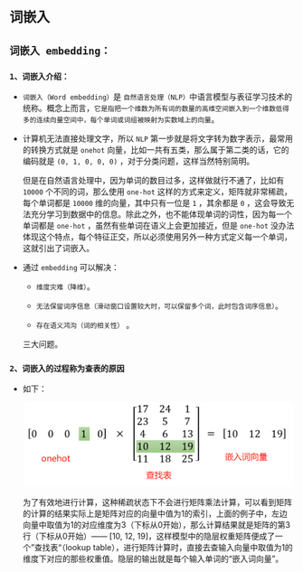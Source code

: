 # `词嵌入`





## `词嵌入 embedding：`

### `1、词嵌入介绍：`

* `词嵌入（Word embedding）`是 `自然语言处理（NLP）`中语言模型与表征学习技术的统称。概念上而言，`它是指把一个维数为所有词的数量的高维空间嵌入到一个维数低得多的连续向量空间中，每个单词或词组被映射为实数域上的向量`。

* 计算机无法直接处理文字，所以 `NLP` 第一步就是将文字转为数字表示，最常用的转换方式就是 `onehot` 向量，比如一共有五类，那么属于第二类的话，它的编码就是 `(0, 1, 0, 0, 0)` ，对于分类问题，这样当然特别简明。

    但是在自然语言处理中，因为单词的数目过多，这样做就行不通了，比如有 `10000` 个不同的词，那么使用 `one-hot` 这样的方式来定义，矩阵就非常稀疏，每个单词都是 `10000` 维的向量，其中只有一位是 `1` ，其余都是 `0` ，这会导致无法充分学习到数据中的信息。除此之外，也不能体现单词的词性，因为每一个单词都是 `one-hot` ，虽然有些单词在语义上会更加接近，但是 `one-hot` 没办法体现这个特点，每个特征正交，所以必须使用另外一种方式定义每一个单词，这就引出了词嵌入。

* 通过 `embedding` 可以解决：
  
   * `维度灾难（降维）`。
   
   * `无法保留词序信息（滑动窗口设置较大时，可以保留多个词，此时包含词序信息）`。
   
   * `存在语义鸿沟（词的相关性）` 。
   
   三大问题。  


### `2、词嵌入的过程称为查表的原因`

* 如下：



    <div align=center><img height =150 src="./static/查找表.jpg"/></div>


    为了有效地进行计算，这种稀疏状态下不会进行矩阵乘法计算，可以看到矩阵的计算的结果实际上是矩阵对应的向量中值为1的索引，上面的例子中，左边向量中取值为1的对应维度为3（下标从0开始），那么计算结果就是矩阵的第3行（下标从0开始）—— [10, 12, 19]，这样模型中的隐层权重矩阵便成了一个”查找表“（lookup table），进行矩阵计算时，直接去查输入向量中取值为1的维度下对应的那些权重值。隐层的输出就是每个输入单词的“嵌入词向量”。
